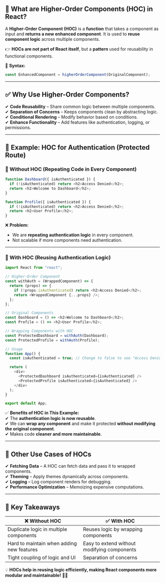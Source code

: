 ## **🔹 What are Higher-Order Components (HOC) in React?**  
A **Higher-Order Component (HOC)** is a **function** that takes a component as input and **returns a new enhanced component**. It is used to **reuse component logic** across multiple components.  

👉 **HOCs are not part of React itself**, but a **pattern** used for reusability in functional components.  

📌 **Syntax:**  
```javascript
const EnhancedComponent = higherOrderComponent(OriginalComponent);
```

---

## **✅ Why Use Higher-Order Components?**  
✔ **Code Reusability** – Share common logic between multiple components.  
✔ **Separation of Concerns** – Keeps components clean by abstracting logic.  
✔ **Conditional Rendering** – Modify behavior based on conditions.  
✔ **Enhance Functionality** – Add features like authentication, logging, or permissions.  

---

## **🔹 Example: HOC for Authentication (Protected Route)**
### **📌 Without HOC (Repeating Code in Every Component)**
```javascript
function Dashboard({ isAuthenticated }) {
  if (!isAuthenticated) return <h2>Access Denied</h2>;
  return <h2>Welcome to Dashboard</h2>;
}

function Profile({ isAuthenticated }) {
  if (!isAuthenticated) return <h2>Access Denied</h2>;
  return <h2>User Profile</h2>;
}
```
❌ **Problem:**  
- We are **repeating authentication logic** in every component.  
- Not scalable if more components need authentication.  

---

### **📌 With HOC (Reusing Authentication Logic)**
```javascript
import React from "react";

// Higher-Order Component
const withAuth = (WrappedComponent) => {
  return (props) => {
    if (!props.isAuthenticated) return <h2>Access Denied</h2>;
    return <WrappedComponent {...props} />;
  };
};

// Original Components
const Dashboard = () => <h2>Welcome to Dashboard</h2>;
const Profile = () => <h2>User Profile</h2>;

// Wrapping Components with HOC
const ProtectedDashboard = withAuth(Dashboard);
const ProtectedProfile = withAuth(Profile);

// Usage
function App() {
  const isAuthenticated = true; // Change to false to see "Access Denied"

  return (
    <div>
      <ProtectedDashboard isAuthenticated={isAuthenticated} />
      <ProtectedProfile isAuthenticated={isAuthenticated} />
    </div>
  );
}

export default App;
```
✅ **Benefits of HOC in This Example:**  
✔ The **authentication logic is now reusable**.  
✔ We can **wrap any component** and make it protected **without modifying the original component**.  
✔ Makes code **cleaner and more maintainable**.  

---

## **🔹 Other Use Cases of HOCs**
✔ **Fetching Data** – A HOC can fetch data and pass it to wrapped components.  
✔ **Theming** – Apply themes dynamically across components.  
✔ **Logging** – Log component renders for debugging.  
✔ **Performance Optimization** – Memoizing expensive computations.  

---

## **🚀 Key Takeaways**
| ❌ **Without HOC** | ✅ **With HOC** |
|----------------|----------------|
| Duplicate logic in multiple components | Reuses logic by wrapping components |
| Hard to maintain when adding new features | Easy to extend without modifying components |
| Tight coupling of logic and UI | Separation of concerns |

💡 **HOCs help in reusing logic efficiently, making React components more modular and maintainable!** 🚀🔥